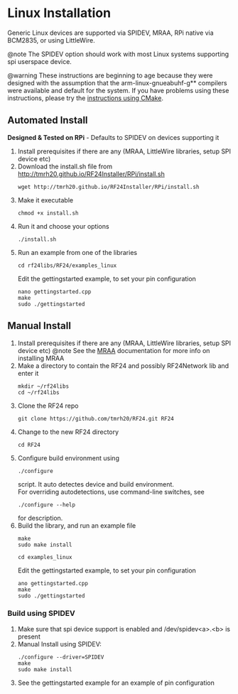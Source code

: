 # Linux Installation
Generic Linux devices are supported via SPIDEV, MRAA, RPi native via BCM2835, or using LittleWire.

@note The SPIDEV option should work with most Linux systems supporting spi userspace device. <br>

@warning These instructions are beginning to age because they were designed with the assumption that
the arm-linux-gnueabuhf-g** compilers were available and default for the system. If you have problems
using these instructions, please try the [instructions using CMake](md_docs_using_cmake.html). <br>

## Automated Install
**Designed & Tested on RPi** - Defaults to SPIDEV on devices supporting it

1. Install prerequisites if there are any (MRAA, LittleWire libraries, setup SPI device etc)
2. Download the install.sh file from http://tmrh20.github.io/RF24Installer/RPi/install.sh
   ```shell
   wget http://tmrh20.github.io/RF24Installer/RPi/install.sh
   ```
3. Make it executable
   ```shell
   chmod +x install.sh
   ```
4. Run it and choose your options
   ```shell
   ./install.sh
   ```
5. Run an example from one of the libraries
   ```shell
   cd rf24libs/RF24/examples_linux
   ```
   Edit the gettingstarted example, to set your pin configuration
   ```shell
   nano gettingstarted.cpp
   make
   sudo ./gettingstarted
   ```
## Manual Install

1. Install prerequisites if there are any (MRAA, LittleWire libraries, setup SPI device etc)
@note See the [MRAA](http://iotdk.intel.com/docs/master/mraa/index.html) documentation for more info on installing MRAA <br>
2. Make a directory to contain the RF24 and possibly RF24Network lib and enter it
   ```shell
   mkdir ~/rf24libs
   cd ~/rf24libs
   ```
3. Clone the RF24 repo
   ```shell
   git clone https://github.com/tmrh20/RF24.git RF24
   ```
4. Change to the new RF24 directory
   ```shell
   cd RF24
   ```
5. Configure build environment using
   ```shell
   ./configure
   ```
   script. It auto detectes device and build environment.<br>
   For overriding autodetections, use command-line switches, see
   ```shell
   ./configure --help
   ```
   for description.
6. Build the library, and run an example file
   ```shell
   make
   sudo make install
   ```
   ```shell
   cd examples_linux
   ```
   Edit the gettingstarted example, to set your pin configuration
   ```shell
   ano gettingstarted.cpp
   make
   sudo ./gettingstarted
   ```

### Build using SPIDEV

1. Make sure that spi device support is enabled and /dev/spidev\<a\>.\<b\> is present
2. Manual Install using SPIDEV:
   ```shell
   ./configure --driver=SPIDEV
   make
   sudo make install
   ```
3. See the gettingstarted example for an example of pin configuration